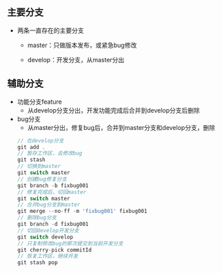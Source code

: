 ## 主要分支
  - 两条一直存在的主要分支
    
    - master：只做版本发布，或紧急bug修改
    
    - develop：开发分支，从master分出

## 辅助分支
  - 功能分支feature
    - 从develop分支分出，开发功能完成后合并到develop分支后删除
  - bug分支
    - 从master分出，修复bug后，合并到master分支和develop分支，删除
    ```js
    // 在develop分支
    git add .
    // 暂存工作区，去修改bug
    git stash
    // 切换到master
    git switch master
    // 创建bug修复分支
    git branch -b fixbug001
    // 修复完成后，切回master
    git switch master
    // 合并bug分支到master
    git merge --no-ff -m 'fixbug001' fixbug001
    // 删除bug分支
    git branch -d fixbug001
    // 切回develop开发分支
    git switch develop
    // 只复制修改bug的那次提交到当前开发分支
    git cherry-pick commitId
    // 恢复工作区，继续开发
    git stash pop
    ```
